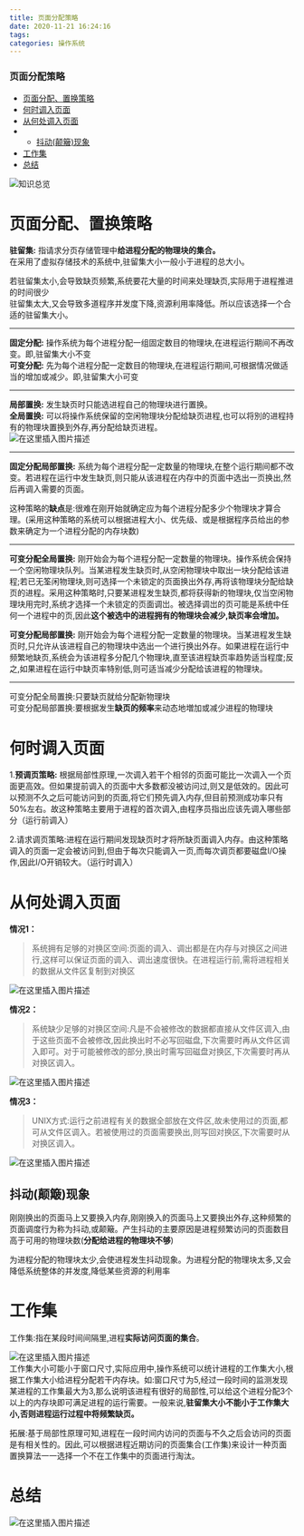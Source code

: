 ```yaml
---
title: 页面分配策略
date: 2020-11-21 16:24:16
tags: 
categories: 操作系统
---
```


<!--more-->

### 页面分配策略

- [页面分配、置换策略](#_6)
- [何时调入页面](#_43)
- [从何处调入页面](#_51)
- - [抖动\(颠簸\)现象](#_71)
- [工作集](#_77)
- [总结](#_87)

![知识总览](https://img-blog.csdnimg.cn/20201121152427986.png?x-oss-process=image/watermark,type_ZmFuZ3poZW5naGVpdGk,shadow_10,text_aHR0cHM6Ly9ibG9nLmNzZG4ubmV0L3FxXzIxMDQwNTU5,size_16,color_FFFFFF,t_70#pic_center)

# 页面分配、置换策略

**驻留集:** 指请求分页存储管理中**给进程分配的物理块的集合。**  
在采用了虚拟存储技术的系统中,驻留集大小一般小于进程的总大小。

若驻留集太小,会导致缺页频繁,系统要花大量的时间来处理缺页,实际用于进程推进的时间很少  
驻留集太大,又会导致多道程序并发度下降,资源利用率降低。所以应该选择一个合适的驻留集大小。

---

**固定分配:** 操作系统为每个进程分配一组固定数目的物理块,在进程运行期间不再改变。即,驻留集大小不变  
**可变分配:** 先为每个进程分配一定数目的物理块,在进程运行期间,可根据情况做适当的增加或减少。即,驻留集大小可变

---

**局部置换:** 发生缺页时只能选进程自己的物理块进行置换。  
**全局置换:** 可以将操作系统保留的空闲物理块分配给缺页进程,也可以将別的进程持有的物理块置换到外存,再分配给缺页进程。  
![在这里插入图片描述](https://img-blog.csdnimg.cn/20201121152855979.png#pic_center)

---

**固定分配局部置换:** 系统为每个进程分配一定数量的物理块,在整个运行期间都不改变。若进程在运行中发生缺页,则只能从该进程在内存中的页面中选出一页换出,然后再调入需要的页面。

这种策略的**缺点**是:很难在刚开始就确定应为每个进程分配多少个物理块才算合理。\(采用这种策略的系统可以根据进程大小、优先级、或是根据程序员给出的参数来确定为一个进程分配的内存块数\)

---

**可变分配全局置换:** 刚开始会为每个进程分配一定数量的物理块。操作系统会保持一个空闲物理块队列。当某进程发生缺页时,从空闲物理块中取出一块分配给该进程;若已无筌闲物理块,则可选择一个未锁定的页面换出外存,再将该物理块分配给缺页的进程。采用这种策略时,只要某进程发生缺页,都将获得新的物理块,仅当空闲物理块用完时,系统才选择一个未锁定的页面调岀。被选择调岀的页可能是系统中任何一个进程中的页,因此**这个被选中的进程拥有的物理块会减少,缺页率会增加。**

**可变分配局部置换:** 刚开始会为每个进程分配一定数量的物理块。当某进程发生缺页时,只允许从该进程自己的物理块中选出一个进行换出外存。如果进程在运行中频繁地缺页,系统会为该进程多分配几个物理块,直至该进程缺页率趋势适当程度;反之,如果进程在运行中缺页率特别低,则可适当减少分配给该进程的物理块。

---

可变分配全局置换:只要缺页就给分配新物理块  
可变分配局部置换:要根据发生**缺页的频率**来动态地増加或减少进程的物理块

# 何时调入页面

1.**预调页策略:** 根据局部性原理,一次调入若干个相邻的页面可能比一次调入一个页面更高效。但如果提前调入的页面中大多数都没被访问过,则又是低效的。因此可以预测不久之后可能访问到的页面,将它们预先调入内存,但目前预测成功率只有50\%左右。故这种策略主要用于进程的首次调入,由程序员指出应该先调入哪些部分（运行前调入）

2.请求调页策略:进程在运行期间发现缺页时才将所缺页面调入内存。由这种策略调入的页面一定会被访问到,但由于每次只能调入一页,而每次调页都要磁盘I/O操作,因此I/O开销较大。（运行时调入）

# 从何处调入页面

**情况1：**

> 系统拥有足够的对换区空间:页面的调入、调出都是在内存与对换区之间进行,这样可以保证页面的调入、调出速度很快。在进程运行前,需将进程相关的数据从文件区复制到对换区

![在这里插入图片描述](https://img-blog.csdnimg.cn/20201121154619428.png?x-oss-process=image/watermark,type_ZmFuZ3poZW5naGVpdGk,shadow_10,text_aHR0cHM6Ly9ibG9nLmNzZG4ubmV0L3FxXzIxMDQwNTU5,size_16,color_FFFFFF,t_70#pic_center)

**情况2：**

> 系统缺少足够的对换区空间:凡是不会被修改的数据都直接从文件区调入,由于这些页面不会被修改,因此换出时不必写回磁盘,下次需要时再从文件区调入即可。对于可能被修改的部分,换出时需写回磁盘对换区,下次需要时再从对换区调入。

![在这里插入图片描述](https://img-blog.csdnimg.cn/20201121154733569.png?x-oss-process=image/watermark,type_ZmFuZ3poZW5naGVpdGk,shadow_10,text_aHR0cHM6Ly9ibG9nLmNzZG4ubmV0L3FxXzIxMDQwNTU5,size_16,color_FFFFFF,t_70#pic_center)

**情况3：**

> UNIX方式:运行之前进程有关的数据全部放在文件区,故未使用过的页面,都可从文件区调入。若被使用过的页面需要换出,则写回对换区,下次需要时从对换区调入。

![在这里插入图片描述](https://img-blog.csdnimg.cn/20201121154823914.png?x-oss-process=image/watermark,type_ZmFuZ3poZW5naGVpdGk,shadow_10,text_aHR0cHM6Ly9ibG9nLmNzZG4ubmV0L3FxXzIxMDQwNTU5,size_16,color_FFFFFF,t_70#pic_center)

## 抖动\(颠簸\)现象

刚刚换出的页面马上又要换入内存,刚刚换入的页面马上又要换出外存,这种频繁的页面调度行为称为抖动,或颠簸。产生抖动的主要原因是进程频繁访问的页面数目高于可用的物理块数\(**分配给进程的物理块不够**\)

为进程分配的物理块太少,会使进程发生抖动现象。为进程分配的物理块太多,又会降低系统整体的并发度,降低某些资源的利用率

# 工作集

工作集:指在某段时间间隔里,进程**实际访问页面的集合**。

![在这里插入图片描述](https://img-blog.csdnimg.cn/20201121161905460.png?x-oss-process=image/watermark,type_ZmFuZ3poZW5naGVpdGk,shadow_10,text_aHR0cHM6Ly9ibG9nLmNzZG4ubmV0L3FxXzIxMDQwNTU5,size_16,color_FFFFFF,t_70#pic_center)  
工作集大小可能小于窗口尺寸,实际应用中,操作系统可以统计进程的工作集大小,根据工作集大小给进程分配若干内存块。如:窗口尺寸为5,经过一段时间的监测发现某进程的工作集最大为3,那么说明该进程有很好的局部性,可以给这个进程分配3个以上的内存块即可满足进程的运行需要。一般来说,**驻留集大小不能小于工作集大小,否则进程运行过程中将频繁缺页。**

拓展:基于局部性原理可知,进程在一段时间内访问的页面与不久之后会访问的页面是有相关性的。因此,可以根据进程近期访问的页面集合\(工作集\)来设计一种页面置换算法一一选择一个不在工作集中的页面进行淘汰。

# 总结

![在这里插入图片描述](https://img-blog.csdnimg.cn/20201121162339719.png?x-oss-process=image/watermark,type_ZmFuZ3poZW5naGVpdGk,shadow_10,text_aHR0cHM6Ly9ibG9nLmNzZG4ubmV0L3FxXzIxMDQwNTU5,size_16,color_FFFFFF,t_70#pic_center)